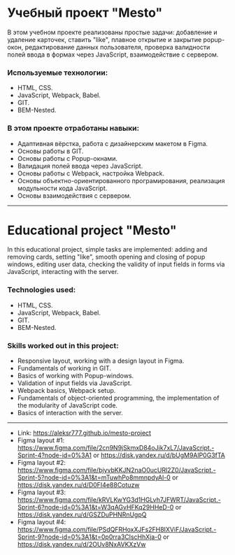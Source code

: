 # Учебный проект "Mesto"

В этом учебном проекте реализованы простые задачи: добавление и удаление карточек, ставить "like", плавное открытие и закрытие popup-окон, редактирование данных пользователя, проверка валидности полей ввода в формах через JavaScript, взаимодействие с сервером.

### Используемые технологии:
* HTML, CSS.  
* JavaScript, Webpack, Babel.
* GIT.
* BEM-Nested.

### В этом проекте отработаны навыки:
* Адаптивная вёрстка, работа с дизайнерским макетом в Figma.
* Основы работы в GIT.
* Основы работы с Popup-окнами.
* Валидация полей ввода через JavaScript.
* Основы работы с Webpack, настройка Webpack.
* Основы объектно-ориентированного програмирования, реализация модульности кода JavaScript.
* Основы взаимодействия с сервером.

--------------

# Educational project "Mesto"

In this educational project, simple tasks are implemented: adding and removing cards, setting "like", smooth opening and closing of popup windows, editing user data, checking the validity of input fields in forms via JavaScript, interacting with the server.

### Technologies used:
* HTML, CSS.
* JavaScript, Webpack, Babel.
* GIT.
* BEM-Nested.

### Skills worked out in this project:
* Responsive layout, working with a design layout in Figma.
* Fundamentals of working in GIT.
* Basics of working with Popup-windows.
* Validation of input fields via JavaScript.
* Webpack basics, Webpack setup.
* Fundamentals of object-oriented programming, the implementation of the modularity of JavaScript code.
* Basics of interaction with the server.

--------------

* Link: <https://aleksr777.github.io/mesto-project>
* Figma layout #1: <https://www.figma.com/file/2cn9N9jSkmxD84oJik7xL7/JavaScript.-Sprint-4?node-id=0%3A1> or <https://disk.yandex.ru/d/bUgM9AlP0G3fTA>
* Figma layout #2: <https://www.figma.com/file/bjyvbKKJN2naO0ucURl2Z0/JavaScript.-Sprint-5?node-id=0%3A1&t=mTuwhPo8mmnpdyAl-0> or <https://disk.yandex.ru/d/D0FI4e88Cotuzw>
* Figma layout #3: <https://www.figma.com/file/kRVLKwYG3d1HGLvh7JFWRT/JavaScript.-Sprint-6?node-id=0%3A1&t=W3qAGvHFKq29HHeD-0> or <https://disk.yandex.ru/d/GSZDuPHNRnUgpQ>
* Figma layout #4: <https://www.figma.com/file/PSdQFRHoxXJFs2FH8IXViF/JavaScript.-Sprint-9?node-id=0%3A1&t=0p0rra3ClscHhXja-0> or <https://disk.yandex.ru/d/2OUv8NxAVKXzVw>